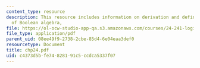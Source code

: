 ```yaml
---
content_type: resource
description: This resource includes information on derivation and defination of language
  of Boolean algebra,
file: https://ol-ocw-studio-app-qa.s3.amazonaws.com/courses/24-241-logic-i-fall-2005/c4373d5bfe74828191c5ccdca5337f07_chp24.pdf
file_type: application/pdf
parent_uid: 08ee49f9-2738-2cbe-85d4-6e04eaa3def0
resourcetype: Document
title: chp24.pdf
uid: c4373d5b-fe74-8281-91c5-ccdca5337f07
---
```

